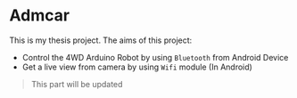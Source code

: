 # Admcar
This is my thesis project. The aims of this project:

- Control the 4WD Arduino Robot by using `Bluetooth` from Android Device
- Get a live view from camera by using `Wifi` module (In Android)


> This part will be updated
